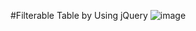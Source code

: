 
#Filterable Table by Using jQuery
![image](https://user-images.githubusercontent.com/68491332/232908987-d3814be0-1593-45b5-a0d9-b54f9bf830e9.png)
